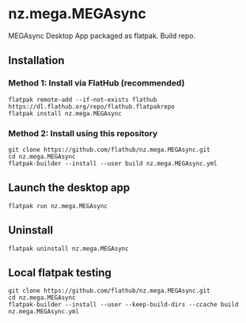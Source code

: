 # nz.mega.MEGAsync
MEGAsync Desktop App packaged as flatpak. Build repo.

## Installation

### Method 1: Install via FlatHub (recommended)

```
flatpak remote-add --if-not-exists flathub https://dl.flathub.org/repo/flathub.flatpakrepo
flatpak install nz.mega.MEGAsync
```

### Method 2: Install using this repository

```
git clone https://github.com/flathub/nz.mega.MEGAsync.git
cd nz.mega.MEGAsync
flatpak-builder --install --user build nz.mega.MEGAsync.yml
```

## Launch the desktop app

```
flatpak run nz.mega.MEGAsync
```

## Uninstall

```
flatpak uninstall nz.mega.MEGAsync
```

## Local flatpak testing

```
git clone https://github.com/flathub/nz.mega.MEGAsync.git
cd nz.mega.MEGAsync
flatpak-builder --install --user --keep-build-dirs --ccache build nz.mega.MEGAsync.yml
```
